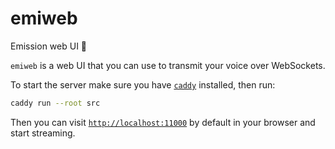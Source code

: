 # emiweb

Emission web UI 🎤

`emiweb` is a web UI that you can use to transmit your voice over WebSockets.

To start the server make sure you have [`caddy`](https://caddyserver.com) installed, then run:

```sh
caddy run --root src
```

Then you can visit [`http://localhost:11000`](http://localhost:11000) by default in your browser and start streaming.
